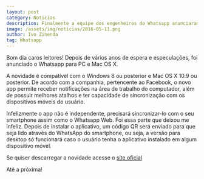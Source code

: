 ```yaml
---
layout: post
category: Noticias
description: Finalmente a equipe dos engenheiros do Whatsapp anunciaram o app para usuários PC e Mac OS X
image: /assets/img/noticias/2016-05-11.png
author: Ivo Zinenda
tag: Whatsapp
---
```


Bom dia caros leitores! 
Depois de vários anos de espera e especulações, foi anunciado o Whatsapp para PC e Mac OS X.

A novidade é compatível com o Windows 8 ou posterior e Mac OS X 10.9 ou posterior.
De acordo com a companhia, pertencente ao Facebook, o novo app permite receber notificações na área de trabalho do computador, além de possuir melhores atalhos e ter capacidade de sincronização com os dispositivos móveis do usuário.

Infelizmente o app não é independente, precisará sincronizar-lo com o seu smartphone assim como o Whatsapp Web.
Foi essa parte que deixou me infeliz.
Depois de instalar o aplicativo, um código QR será enviado para que seja lido através do WhatsApp do smartphone, ou seja, a versão para desktop só funcionará caso o usuário tenha o aplicativo instalado em algum dispositivo móvel.

Se quiser descarregar a novidade acesse o [site oficial](https://www.whatsapp.com/download/)

Até a próxima!